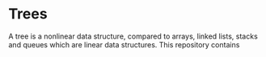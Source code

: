 # Trees
A tree is a nonlinear data structure, compared to arrays, linked lists, stacks and queues which are linear data structures.
This repository contains 
